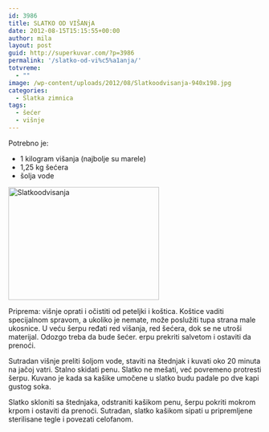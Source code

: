 ```yaml
---
id: 3986
title: SLATKO OD VIŠANjA
date: 2012-08-15T15:15:55+00:00
author: mila
layout: post
guid: http://superkuvar.com/?p=3986
permalink: '/slatko-od-vi%c5%a1anja/'
totvreme:
  - ""
image: /wp-content/uploads/2012/08/Slatkoodvisanja-940x198.jpg
categories:
  - Slatka zimnica
tags:
  - šećer
  - višnje
---
```

Potrebno je:

  * 1 kilogram višanja (najbolje su marele)
  * 1,25 kg šećera
  * šolja vode

<img class="alignnone size-medium wp-image-5836" src="//superkuvar.com/wp-content/uploads/2012/08/Slatkoodvisanja-300x225.jpg" alt="Slatkoodvisanja" width="300" height="225" /> 

Priprema: višnje oprati i očistiti od peteljki i koštica. Koštice vaditi specijalnom spravom, a ukoliko je nemate, može poslužiti tupa strana male ukosnice. U veću šerpu ređati red višanja, red šećera, dok se ne utroši materijal. Odozgo treba da bude šećer.  erpu prekriti salvetom i ostaviti da prenoći.

Sutradan višnje preliti šoljom vode, staviti na štednjak i kuvati oko 20 minuta na jačoj vatri. Stalno skidati penu. Slatko ne mešati, već povremeno protresti šerpu. Kuvano je kada sa kašike umočene u slatko budu padale po dve kapi gustog soka.

Slatko skloniti sa štednjaka, odstraniti kašikom penu, šerpu pokriti mokrom krpom i ostaviti da prenoći. Sutradan, slatko kašikom sipati u pripremljene sterilisane tegle i povezati celofanom.